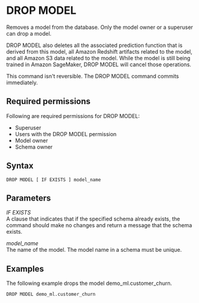 # DROP MODEL<a name="r_DROP_MODEL"></a>

Removes a model from the database\. Only the model owner or a superuser can drop a model\. 

DROP MODEL also deletes all the associated prediction function that is derived from this model, all Amazon Redshift artifacts related to the model, and all Amazon S3 data related to the model\. While the model is still being trained in Amazon SageMaker, DROP MODEL will cancel those operations\.

This command isn't reversible\. The DROP MODEL command commits immediately\.

## Required permissions<a name="r_DROP_MODEL-privileges"></a>

Following are required permissions for DROP MODEL:
+ Superuser
+ Users with the DROP MODEL permission
+ Model owner
+ Schema owner

## Syntax<a name="r_DROP_MODEL-synopsis"></a>

```
DROP MODEL [ IF EXISTS ] model_name
```

## Parameters<a name="r_DROP_MODEL-parameters"></a>

 *IF EXISTS*   
A clause that indicates that if the specified schema already exists, the command should make no changes and return a message that the schema exists\.

 *model\_name*   
The name of the model\. The model name in a schema must be unique\.

## Examples<a name="r_DROP_MODEL-examples"></a>

The following example drops the model demo\_ml\.customer\_churn\.

```
DROP MODEL demo_ml.customer_churn
```